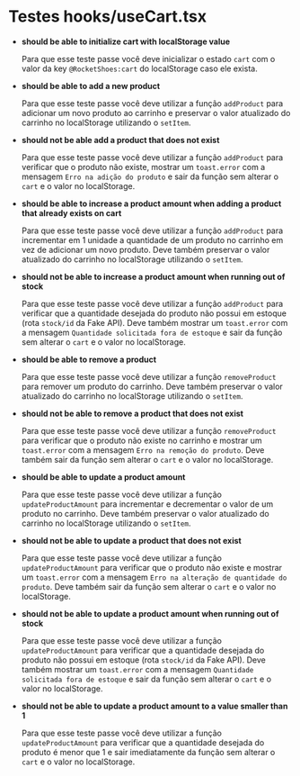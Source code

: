 # Testes hooks/useCart.tsx

- **should be able to initialize cart with localStorage value**
    
    Para que esse teste passe você deve inicializar o estado `cart` com o valor da key `@RocketShoes:cart` do localStorage caso ele exista.
    
- **should be able to add a new product**
    
    Para que esse teste passe você deve utilizar a função `addProduct` para adicionar um novo produto ao carrinho e preservar o valor atualizado do carrinho no localStorage utilizando o `setItem`.
    
- **should not be able add a product that does not exist**
    
    Para que esse teste passe você deve utilizar a função `addProduct` para verificar que o produto não existe, mostrar um `toast.error` com a mensagem `Erro na adição do produto` e sair da função sem alterar o `cart` e o valor no localStorage.
    
- **should be able to increase a product amount when adding a product that already exists on cart**
    
    Para que esse teste passe você deve utilizar a função `addProduct` para incrementar em 1 unidade a quantidade de um produto no carrinho em vez de adicionar um novo produto. Deve também preservar o valor atualizado do carrinho no localStorage utilizando o `setItem`.
    
- **should not be able to increase a product amount when running out of stock**
    
    Para que esse teste passe você deve utilizar a função `addProduct` para verificar que a quantidade desejada do produto não possui em estoque (rota `stock/id` da Fake API). Deve também mostrar um `toast.error` com a mensagem `Quantidade solicitada fora de estoque` e sair da função sem alterar o `cart` e o valor no localStorage.
    
- **should be able to remove a product**
    
    Para que esse teste passe você deve utilizar a função `removeProduct` para remover um produto do carrinho. Deve também preservar o valor atualizado do carrinho no localStorage utilizando o `setItem`.
    
- **should not be able to remove a product that does not exist**
    
    Para que esse teste passe você deve utilizar a função `removeProduct` para verificar que o produto não existe no carrinho e mostrar um `toast.error` com a mensagem `Erro na remoção do produto`. Deve também sair da função sem alterar o `cart` e o valor no localStorage.
    
- **should be able to update a product amount**
    
    Para que esse teste passe você deve utilizar a função `updateProductAmount` para incrementar e decrementar o valor de um produto no carrinho. Deve também preservar o valor atualizado do carrinho no localStorage utilizando o `setItem`.
    
- **should not be able to update a product that does not exist**
    
    Para que esse teste passe você deve utilizar a função `updateProductAmount` para verificar que o produto não existe e mostrar um `toast.error` com a mensagem `Erro na alteração de quantidade do produto`. Deve também sair da função sem alterar o `cart` e o valor no localStorage.
    
- **should not be able to update a product amount when running out of stock**
    
    Para que esse teste passe você deve utilizar a função `updateProductAmount` para verificar que a quantidade desejada do produto não possui em estoque (rota `stock/id` da Fake API). Deve também mostrar um `toast.error` com a mensagem `Quantidade solicitada fora de estoque` e sair da função sem alterar o `cart` e o valor no localStorage.
    
- **should not be able to update a product amount to a value smaller than 1**
    
    Para que esse teste passe você deve utilizar a função `updateProductAmount` para verificar que a quantidade desejada do produto é menor que 1 e sair imediatamente da função sem alterar o `cart` e o valor no localStorage.